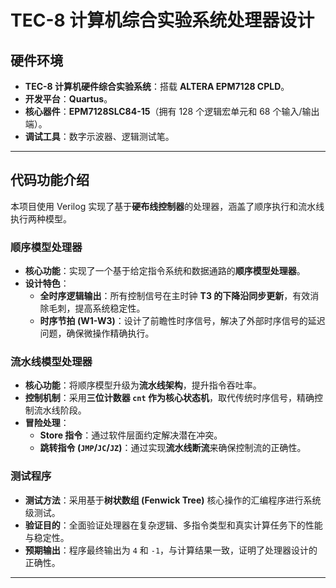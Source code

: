 # TEC-8 计算机综合实验系统处理器设计

## 硬件环境

* **TEC-8 计算机硬件综合实验系统**：搭载 **ALTERA EPM7128 CPLD**。
* **开发平台**：**Quartus**。
* **核心器件**：**EPM7128SLC84-15**（拥有 128 个逻辑宏单元和 68 个输入/输出端）。
* **调试工具**：数字示波器、逻辑测试笔。

---

## 代码功能介绍

本项目使用 Verilog 实现了基于**硬布线控制器**的处理器，涵盖了顺序执行和流水线执行两种模型。

### 顺序模型处理器

* **核心功能**：实现了一个基于给定指令系统和数据通路的**顺序模型处理器**。
* **设计特色**：
    * **全时序逻辑输出**：所有控制信号在主时钟 **T3 的下降沿同步更新**，有效消除毛刺，提高系统稳定性。
    * **时序节拍 (W1-W3)**：设计了前瞻性时序信号，解决了外部时序信号的延迟问题，确保微操作精确执行。

### 流水线模型处理器

* **核心功能**：将顺序模型升级为**流水线架构**，提升指令吞吐率。
* **控制机制**：采用**三位计数器 `cnt` 作为核心状态机**，取代传统时序信号，精确控制流水线阶段。
* **冒险处理**：
    * **Store 指令**：通过软件层面约定解决潜在冲突。
    * **跳转指令 (`JMP`/`JC`/`JZ`)**：通过实现**流水线断流**来确保控制流的正确性。

### 测试程序

* **测试方法**：采用基于**树状数组 (Fenwick Tree)** 核心操作的汇编程序进行系统级测试。
* **验证目的**：全面验证处理器在复杂逻辑、多指令类型和真实计算任务下的性能与稳定性。
* **预期输出**：程序最终输出为 `4` 和 `-1`，与计算结果一致，证明了处理器设计的正确性。

---